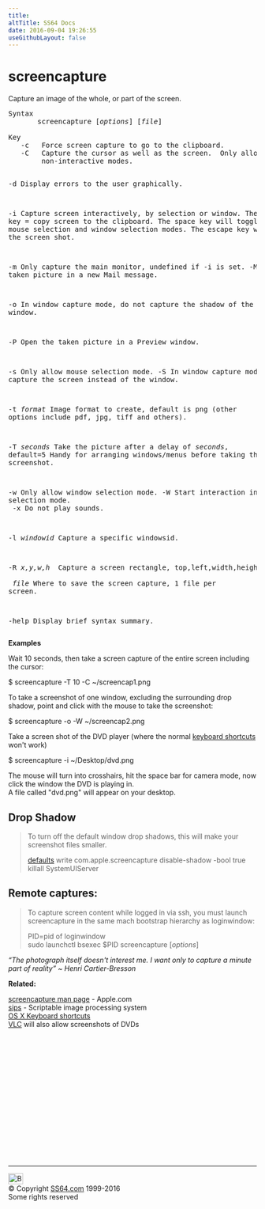 ```yaml
---
title:
altTitle: SS64 Docs
date: 2016-09-04 19:26:55
useGithubLayout: false
---
```

<!-- #BeginLibraryItem "/Library/head_osx.lbi" --><!-- #EndLibraryItem --><h1>screencapture</h1> 
<p>Capture an image of the whole, or part of the screen. </p>
<pre>Syntax
       screencapture [<i>options</i>] [<i>file</i>]
<br>Key
   -c   Force screen capture to go to the clipboard.
   -C   Capture the cursor as well as the screen.  Only allowed in 
        non-interactive modes.

   -d   Display errors to the user graphically.

   -i   Capture screen interactively, by selection or window.
          The control key = copy screen to the clipboard.
          The space key will toggle between mouse selection and
             window selection modes.
          The escape key will cancel the screen shot.

   -m   Only capture the main monitor, undefined if -i is set.
   -M   Open the taken picture in a new Mail message.

   -o   In window capture mode, do not capture the shadow of the window.

   -P   Open the taken picture in a Preview window.

   -s   Only allow mouse selection mode.
   -S   In window capture mode, capture the screen instead of the window.

   -t <i>format</i>   Image format to create, default is png (other options
               include pdf, jpg, tiff and others).

   -T <i>seconds</i>  Take the picture after a delay of <i>seconds</i>, default=5
               Handy for arranging windows/menus before taking the screenshot.

   -w   Only allow window selection mode.
   -W   Start interaction in window selection mode.
<br>   -x   Do not play sounds.

   -l <i>windowid</i>  Capture a specific windowsid.

   -R <i>x,y,w,h </i>  Capture a screen rectangle, top,left,width,height.
<br>  <i>file</i>  Where to save the screen capture, 1 file per screen.

  -help Display brief syntax summary.</pre>
<p><b>Examples</b></p>
<p>Wait 10 seconds, then take a screen capture of the entire screen including the cursor:</p>
<p class="code">$ screencapture -T 10 -C ~/screencap1.png</p>
<p>To take a screenshot of one window, excluding the surrounding drop shadow, point and click with the mouse to take the screenshot:</p>
<p class="code">$ screencapture -o -W ~/screencap2.png</p>
<p>Take a screen shot of the DVD player (where the normal <a href="syntax-keyboard.html">keyboard shortcuts</a> won't work) </p>
<p><span class="code">$ screencapture -i ~/Desktop/dvd.png</span></p>
<p>The mouse will turn into crosshairs,  hit the space bar for camera mode, now click the window the DVD is playing in.<br> 
A file called "dvd.png" will appear on your desktop.</p>
<h2>Drop Shadow</h2>
<blockquote>
<p>To turn off the default window drop shadows, this will make your screenshot files smaller.</p>
<p class="code"><a href="defaults.html">defaults</a> write com.apple.screencapture disable-shadow -bool true <br>
killall SystemUIServer</p>
</blockquote>
<h2>Remote captures:</h2>
<blockquote>
<p>To capture screen content while logged in via ssh, you must launch screencapture in the same mach bootstrap hierarchy as loginwindow:</p>
<p> PID=pid of loginwindow<br>
<span class="code">sudo launchctl bsexec $PID screencapture [<i>options</i>]</span></p>
</blockquote>
<p><b>  </b><i class="quote">“The photograph itself doesn't interest me. I want only to capture a minute part of reality” ~ Henri Cartier-Bresson</i></p>
<p><b>Related:</b></p>
<p><a href="https://developer.apple.com/legacy/library/documentation/Darwin/Reference/ManPages/man1/screencapture.1.html">screencapture man page</a> - Apple.com<br>
<a href="sips.html">sips</a> - Scriptable image processing system<br>
<a href="syntax-keyboard.html">OS X Keyboard shortcuts</a><br>
<a href="http://www.videolan.org/vlc/download-macosx.html">VLC</a> will also allow screenshots of DVDs </p><!-- #BeginLibraryItem "/Library/foot_osx.lbi" --><p>
<!-- OSX300 -->
<ins class="adsbygoogle" style="display:inline-block;width:300px;height:250px" data-ad-client="ca-pub-6140977852749469" data-ad-slot="1823340303"></ins>
<script>
(adsbygoogle = window.adsbygoogle || []).push({});
</script></p>
<hr>
<div id="bl" class="footer"><a href="screencapture.html#"><img src="../images/top.png" width="30" height="22" alt="Back to the Top"></a></div>
<div id="br" class="footer, tagline">© Copyright <a href="http://ss64.com/">SS64.com</a> 1999-2016<br>
Some rights reserved</div><!-- #EndLibraryItem -->
